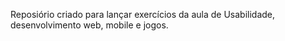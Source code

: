 Reposiório criado para lançar exercícios da aula de Usabilidade, desenvolvimento web, mobile e jogos.
